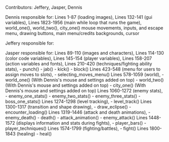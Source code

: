 Contributors: Jeffery, Jasper, Dennis

Dennis responsible for: Lines 1-87 (loading images),
                        Lines 132-141 (gui variables),
                        Lines 1823-1956 (main while loop that runs the game),
                        world_one(), world_two(), city_one() mouse movements, inputs, and escape menu,
                        drawing buttons, main menu/credits backgrounds, cursor

Jeffery responsible for:

Jasper responsible for: Lines 89-110 (images and characters),
                        Lines 114-130 (color code variables),
                        Lines 145-154 (player variables),
                        Lines 158-207 (action variables and fonts),
                        Lines 210-420 (techniques/fighting ability stats),
                          - punch()
                          - jab()
                          - kick()
                          - block()
                        Lines 423-548 (menu for users to assign moves to slots),
                          - selecting_moves_menu()
                        Lines 578-1059 (world),
                          - world_one() (With Dennis's mouse and settings added on top)
                          - world_two() (With Dennis's mouse and settings added on top)
                          - city_one() (With Dennis's mouse and settings added on top)
                        Lines 1060-1272 (enemy stats),
                          - enemy_one_stats()
                          - enemy_two_stats()
                          - enemy_three_stats()
                          - boss_one_stats()
                        Lines 1274-1298 (level tracking),
                          - level_track()
                        Lines 1300-1317 (transition and shape drawing),
                          - draw_eclipse()
                          - encounter_loading()
                        Lines 1319-1446 (attack and death animations),
                          - enemy_death()
                          - death()
                          - attack_animation()
                          - enemy_attack()
                        Lines 1448-1572 (displays information and stats during fights),
                          - player_bars()
                          - player_techniques()
                        Lines 1574-1799 (fighting/battles),
                          - fight()
                        Lines 1800-1843 (healing)
                          - heal()
                                              
